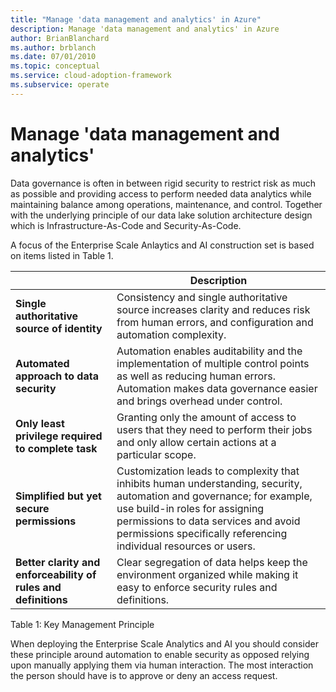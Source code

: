 ```yaml
---
title: "Manage 'data management and analytics' in Azure"
description: Manage 'data management and analytics' in Azure
author: BrianBlanchard
ms.author: brblanch
ms.date: 07/01/2010
ms.topic: conceptual
ms.service: cloud-adoption-framework
ms.subservice: operate
---
```


# Manage 'data management and analytics'

Data governance is often in between rigid security to restrict risk as much as possible and providing access to perform needed data analytics while maintaining balance among operations, maintenance, and control. Together with the underlying principle of our data lake solution architecture design which is Infrastructure-As-Code and Security-As-Code.

A focus of the Enterprise Scale Anlaytics and AI construction set is based on items listed in Table 1.

||Description|
|--|--|
| **Single authoritative source of identity**| Consistency and single authoritative source increases clarity and reduces risk from human errors, and configuration and automation complexity. |
| **Automated approach to data security**| Automation enables auditability and the implementation of multiple control points as well as reducing human errors. Automation makes data governance easier and brings overhead under control.|
| **Only least privilege required to complete task**| Granting only the amount of access to users that they need to perform their jobs and only allow certain actions at a particular scope.| |
|  **Simplified but yet secure permissions**| Customization leads to complexity that inhibits human understanding, security, automation and governance; for example, use build-in roles for assigning permissions to data services and avoid permissions specifically referencing individual resources or users.|
| **Better clarity and enforceability of rules and definitions**| Clear segregation of data helps keep the environment organized while making it easy to enforce security rules and definitions. |

Table 1: Key Management Principle

When deploying the Enterprise Scale Analytics and AI you should consider these principle around automation to enable security as opposed relying upon manually applying them via human interaction. The most interaction the person should have is to approve or deny an access request.
